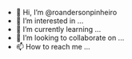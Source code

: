 - 👋 Hi, I’m @roandersonpinheiro
- 👀 I’m interested in ...
- 🌱 I’m currently learning ...
- 💞️ I’m looking to collaborate on ...
- 📫 How to reach me ...

<!---
roandersonpinheiro/roandersonpinheiro is a ✨ special ✨ repository because its `README.md` (this file) appears on your GitHub profile.
You can click the Preview link to take a look at your changes.
--->
